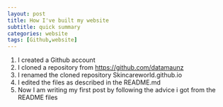 ```yaml
---
layout: post
title: How I've built my website 
subtitle: quick summary
categories: website
tags: [Github,website]
---
```




1. I created a Github account
2. I cloned  a repository from https://github.com/datamaunz
3. I renamed the cloned repository Skincareworld.github.io
4. I edited the files as described in the README.md
5. Now I am writing my first post by following the advice i got from the README files
